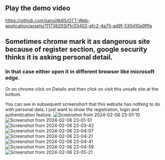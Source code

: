 <h2>Play the demo video</h2>

https://github.com/sanuiitk65/OTT-Web-application/assets/111738293/f1c03402-afc2-4a75-ad9f-530d10a9fffa





<h2>Sometimes chrome mark it as dangerous site because of register section, google security thinks it is asking personal detail.</h2>
<h3>In that case either open it in different browser like microsoft edge.</h3>
Or on chrome click on Details and then click on visit this unsafe site at the bottom.

You can see in subsequent screenshort that this website has nothing to do with personal data.
I just want to show the registration, login and authentication feature. 
![Screenshot from 2024-02-06 23-01-10](https://github.com/sanuiitk65/OTT-Web-application/assets/111738293/80d38a9e-0c3b-40a5-9bd3-81ec59ab0230)
![Screenshot from 2024-02-06 23-01-51](https://github.com/sanuiitk65/OTT-Web-application/assets/111738293/12f59076-2b2a-496b-8e42-6c921c6629a9)
![Screenshot from 2024-02-06 23-03-42](https://github.com/sanuiitk65/OTT-Web-application/assets/111738293/f24befab-d737-4428-b435-cd11d0f2e596)
![Screenshot from 2024-02-06 23-04-07](https://github.com/sanuiitk65/OTT-Web-application/assets/111738293/0f7eaedb-d7c1-42d0-bbed-afe7e7c4418a)
![Screenshot from 2024-02-06 23-04-21](https://github.com/sanuiitk65/OTT-Web-application/assets/111738293/e94617b0-f086-498c-a924-6f7cf5a2750b)
![Screenshot from 2024-02-06 23-04-41](https://github.com/sanuiitk65/OTT-Web-application/assets/111738293/6a4b4bd1-8065-4287-abd1-6a0b1ac52f66)
![Screenshot from 2024-02-06 23-04-59](https://github.com/sanuiitk65/OTT-Web-application/assets/111738293/9a4adb24-3652-4190-8842-d8396db0fe94)
![Screenshot from 2024-02-06 23-05-21](https://github.com/sanuiitk65/OTT-Web-application/assets/111738293/4867118e-8a91-4c4e-a1b4-df4baae23de0)









